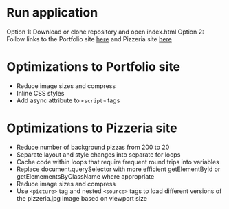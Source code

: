# Run application
Option 1: Download or clone repository and open index.html
Option 2: Follow links to the Portfolio site [here](https://ba-batten.github.io/frontend-nanodegree-mobile-portfolio/) and Pizzeria site [here](https://ba-batten.github.io/frontend-nanodegree-mobile-portfolio/views/pizza.html)

# Optimizations to Portfolio site
* Reduce image sizes and compress
* Inline CSS styles
* Add async attribute to `<script>` tags

# Optimizations to Pizzeria site
* Reduce number of background pizzas from 200 to 20
* Separate layout and style changes into separate for loops
* Cache code within loops that require frequent round trips into variables
* Replace document.querySelector with more efficient getElementById or getElemementsByClassName where appropriate
* Reduce image sizes and compress
* Use `<picture>` tag and nested `<source>` tags to load different versions of the pizzeria.jpg image based on viewport size
